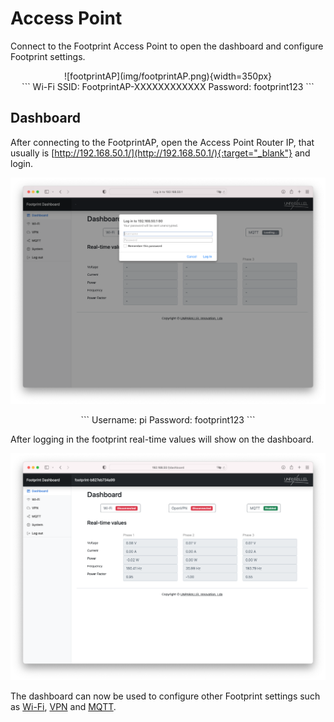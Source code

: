 # Access Point
Connect to the Footprint Access Point to open the dashboard and configure Footprint settings.

<center>![footprintAP](img/footprintAP.png){width=350px}</center>

<center>
```
Wi-Fi SSID: FootprintAP-XXXXXXXXXXXX
Password: footprint123
```
</center>

## Dashboard
After connecting to the FootprintAP, open the Access Point Router IP, that usually is [http://192.168.50.1/](http://192.168.50.1/){:target="_blank"} and login.

![dashboard_login](img/dashboard_login.png)

<center>
```
Username: pi
Password: footprint123
```
</center>

After logging in the footprint real-time values will show on the dashboard.

![dashboard_home](img/dashboard_home.png)

The dashboard can now be used to configure other Footprint settings such as [Wi-Fi](../dashboard/wifi), [VPN](../dashboard/vpn) and [MQTT](../dashboard/mqtt).
